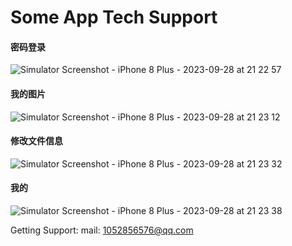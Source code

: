 # Some App Tech Support 


#### 密码登录
![Simulator Screenshot - iPhone 8 Plus - 2023-09-28 at 21 22 57](https://github.com/dby/iSpace/assets/1219304/e0ddb553-74a2-412d-9146-1a53a4050c6a)

#### 我的图片
![Simulator Screenshot - iPhone 8 Plus - 2023-09-28 at 21 23 12](https://github.com/dby/iSpace/assets/1219304/0923dd57-c070-44d6-99c1-600f9ed9a6a6)

#### 修改文件信息
![Simulator Screenshot - iPhone 8 Plus - 2023-09-28 at 21 23 32](https://github.com/dby/iSpace/assets/1219304/e9533989-816f-49b5-b377-730c50a3522e)

#### 我的
![Simulator Screenshot - iPhone 8 Plus - 2023-09-28 at 21 23 38](https://github.com/dby/iSpace/assets/1219304/61f9fd4e-f095-4991-a8ca-1e043ae5e4b3)

Getting Support: 
  mail: 1052856576@qq.com
